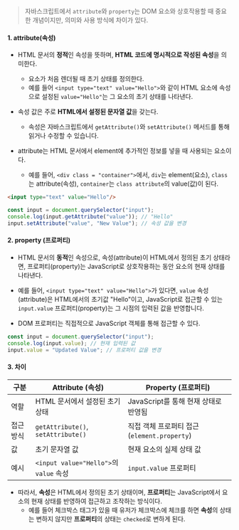 > 자바스크립트에서 `attribute`와 `property`는 DOM 요소와 상호작용할 때 중요한 개념이지만, 의미와 사용 방식에 차이가 있다.
#### 1. attribute(속성)

- HTML 문서의 **정적**인 속성을 뜻하며, **HTML 코드에 명시적으로 작성된 속성**을 의미한다.
	- 요소가 처음 렌더될 때 초기 상태를 정의한다.
	- 예를 들어 `<input type="text" value="Hello">`와 같이 HTML 요소에 속성으로 설정된 `value="Hello"`는 그 요소의 초기 상태를 나타낸다.

- 속성 값은 주로 **HTML에서 설정된 문자열 값**을 갖는다.
	- 속성은 자바스크립트에서 `getAttribute()`와 `setAttribute()` 메서드를 통해 읽거나 수정할 수 있습니다.

- attribute는 HTML 문서에서 element에 추가적인 정보를 넣을 때 사용되는 요소이다.
    - 예를 들어, ```<div class = "container">```에서, `div`는 element(요소), `class`는 attribute(속성), `container`는 `class attribute`의 value(값)이 된다.

```html
<input type="text" value="Hello"/>
```
```js
const input = document.querySelector("input");
console.log(input.getAttribute("value")); // "Hello"
input.setAttribute("value", "New Value"); // 속성 값을 변경
```

#### 2. property (프로퍼티)

- HTML 문서의 **동적**인 속성으로, 속성(attribute)이 HTML에서 정의된 초기 상태라면, 프로퍼티(property)는 JavaScript로 상호작용하는 동안 요소의 현재 상태를 나타낸다.

- 예를 들어, `<input type="text" value="Hello">`가 있다면, `value` 속성(attribute)은 HTML에서의 초기값 "Hello"이고, JavaScript로 접근할 수 있는 `input.value` 프로퍼티(property)는 그 시점의 입력된 값을 반영합니다.

- DOM 프로퍼티는 직접적으로 JavaScript 객체를 통해 접근할 수 있다.

```js
const input = document.querySelector("input");
console.log(input.value); // 현재 입력된 값
input.value = "Updated Value"; // 프로퍼티 값을 변경
```


#### 3. 차이

| 구분    | Attribute (속성)                      | Property (프로퍼티)                    |
| ----- | ----------------------------------- | ---------------------------------- |
| 역할    | HTML 문서에서 설정된 초기 상태                 | JavaScript를 통해 현재 상태로 반영됨          |
| 접근 방식 | `getAttribute()`, `setAttribute()`  | 직접 객체 프로퍼티 접근 (`element.property`) |
| 값     | 초기 문자열 값                            | 현재 요소의 실제 상태 값                     |
| 예시    | `<input value="Hello">`의 `value` 속성 | `input.value` 프로퍼티                 |
- 따라서, **속성**은 HTML에서 정의된 초기 상태이며, **프로퍼티**는 JavaScript에서 요소의 현재 상태를 반영하여 접근하고 조작하는 방식이다.
	- 예를 들어 체크박스 태그가 있을 때 유저가 체크박스에 체크를 하면 **속성**의 상태는 변하지 않지만 **프로퍼티**의 상태는 `checked`로 변하게 된다.

